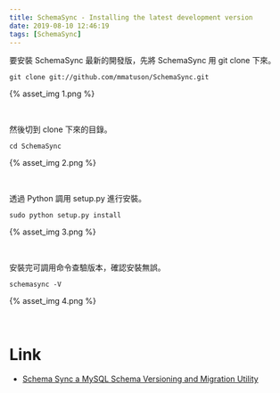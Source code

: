```yaml
---
title: SchemaSync - Installing the latest development version
date: 2019-08-10 12:46:19
tags: [SchemaSync]
---
```


要安裝 SchemaSync 最新的開發版，先將 SchemaSync 用 git clone 下來。

<!-- More -->

    git clone git://github.com/mmatuson/SchemaSync.git

{% asset_img 1.png %}

</br>


然後切到 clone 下來的目錄。

    cd SchemaSync

{% asset_img 2.png %}

</br>


透過 Python 調用 setup.py 進行安裝。  

    sudo python setup.py install

{% asset_img 3.png %}

</br>


安裝完可調用命令查驗版本，確認安裝無誤。  

    schemasync -V

{% asset_img 4.png %}

</br>


Link
=====
* [Schema Sync a MySQL Schema Versioning and Migration Utility](http://mmatuson.github.io/SchemaSync/)
